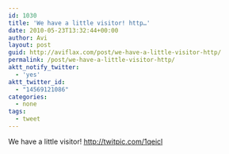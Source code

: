 ```yaml
---
id: 1030
title: 'We have a little visitor! http…'
date: 2010-05-23T13:32:44+00:00
author: Avi
layout: post
guid: http://aviflax.com/post/we-have-a-little-visitor-http/
permalink: /post/we-have-a-little-visitor-http/
aktt_notify_twitter:
  - 'yes'
aktt_twitter_id:
  - "14569121086"
categories:
  - none
tags:
  - tweet
---
```

We have a little visitor! <a href="http://twitpic.com/1qeicl" rel="nofollow">http://twitpic.com/1qeicl</a>